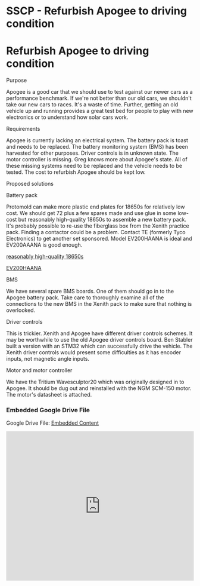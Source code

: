 # SSCP - Refurbish Apogee to driving condition

# Refurbish Apogee to driving condition

Purpose

Apogee is a good car that we should use to test against our newer cars as a performance benchmark. If we're not better than our old cars, we shouldn't take our new cars to races. It's a waste of time. Further, getting an old vehicle up and running provides a great test bed for people to play with new electronics or to understand how solar cars work.

Requirements

Apogee is currently lacking an electrical system. The battery pack is toast and needs to be replaced. The battery monitoring system (BMS) has been harvested for other purposes. Driver controls is in unknown state. The motor controller is missing. Greg knows more about Apogee's state. All of these missing systems need to be replaced and the vehicle needs to be tested. The cost to refurbish Apogee should be kept low.

Proposed solutions

Battery pack

Protomold can make more plastic end plates for 18650s for relatively low cost. We should get 72 plus a few spares made and use glue in some low-cost but reasonably high-quality 18650s to assemble a new battery pack. It's probably possible to re-use the fiberglass box from the Xenith practice pack. Finding a contactor could be a problem. Contact TE (formerly Tyco Electronics) to get another set sponsored. Model EV200HAANA is ideal and EV200AAANA is good enough.

[ reasonably high-quality 18650s](http://www.batteryspace.com/Li-ion-18650-Cylindrical-Rechargeable-Cell-3.7V-2600mAh-9.62Wh---LG.aspx)

[ EV200HAANA](http://relays.te.com/datasheets/ev200.pdf)

BMS

We have several spare BMS boards. One of them should go in to the Apogee battery pack. Take care to thoroughly examine all of the connections to the new BMS in the Xenith pack to make sure that nothing is overlooked.

Driver controls

This is trickier. Xenith and Apogee have different driver controls schemes. It may be worthwhile to use the old Apogee driver controls board. Ben Stabler built a version with an STM32 which can successfully drive the vehicle. The Xenith driver controls would present some difficulties as it has encoder inputs, not magnetic angle inputs.

Motor and motor controller

We have the Tritium Wavesculptor20 which was originally designed in to Apogee. It should be dug out and reinstalled with the NGM SCM-150 motor. The motor's datasheet is attached.

[](https://drive.google.com/folderview?id=1LgI21JL7AHZueLrZp66X7URDFwOseKIf)

### Embedded Google Drive File

Google Drive File: [Embedded Content](https://drive.google.com/embeddedfolderview?id=1LgI21JL7AHZueLrZp66X7URDFwOseKIf#list)

<iframe width="100%" height="400" src="https://drive.google.com/embeddedfolderview?id=1LgI21JL7AHZueLrZp66X7URDFwOseKIf#list" frameborder="0"></iframe>

